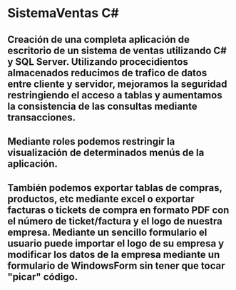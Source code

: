 # SistemaVentas C#
## Creación de una completa aplicación de escritorio de un sistema de ventas utilizando C# y SQL Server. Utilizando procecidientos almacenados reducimos de trafico de datos entre cliente y servidor, mejoramos la seguridad restringiendo el acceso a tablas y aumentamos la consistencia de las consultas mediante transacciones.
## Mediante roles podemos restringir la visualización de determinados menús de la aplicación.
## También podemos exportar tablas de compras, productos, etc mediante excel o exportar facturas o tickets de compra en formato PDF con el número de ticket/factura y el logo de nuestra empresa. Mediante un sencillo formulario el usuario puede importar el logo de su empresa y modificar los datos de la empresa mediante un formulario de WindowsForm sin tener que tocar "picar" código. 
